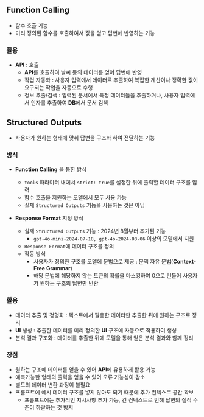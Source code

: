 ## Function Calling
- 함수 호출 기능
- 미리 정의된 함수를 호출하여서 값을 얻고 답변에 반영하는 기능

### 활용
- **API** : 호출
  - **API**를 호출하여 날씨 등의 데이터를 얻어 답변에 반영
  - 작업 자동화 : 사용자 입력에서 데이터르 추출하여 복잡한 계산이나 정확한 값이 요구되는 작업을 자동으로 수행
  - 정보 추출/검색 : 입력된 문서에서 특정 데이터들을 추출하거나, 사용자 입력에서 인자를 추출하여 **DB**에서 문서 검색

## Structured Outputs
- 사용자가 원하는 형태에 맞춰 답변을 구조화 하여 전달하는 기능

### 방식
- **Function Calling** 을 통한 방식
  - `tools` 파라미터 내에서 `strict: true`를 설정한 뒤에 출력할 데이터 구조를 입력
  - 함수 호출을 지원하는 모델에서 모두 사용 가능
  - 실제 `Structured Outputs` 기능을 사용하는 것은 아님

- **Response Format** 지정 방식
  - 실제 `Structured Outputs` 기능 : 2024년 8월부터 추가된 기능
    - `gpt-4o-mini-2024-07-18, gpt-4o-2024-08-06` 이상의 모델에서 지원
  - `Response Format`에 데이터 구조를 정의
  - 작동 방식
    - 사용자가 정의한 구조를 모델에 문법으로 제공 : 문맥 자유 문법(**Context-Free Grammar**)
    - 해당 문법에 해당하지 않는 토큰의 확률을 마스킹하여 0으로 만들어 사용자가 원하는 구조의 답변만 반환

### 활용
- 데이터 추출 및 정형화 : 텍스트에서 필용한 데이터만 추출한 뒤에 원하는 구조로 정리
- **UI** 생성 : 추출한 데이터를 미리 정의한 **UI** 구조에 자동으로 적용하여 생성
- 분석 결과 구조화 : 데이터를 추출한 뒤에 모델을 통해 얻은 분석 결과와 함께 정리

### 장점
- 원하는 구조에 데이터를 얻을 수 있어 **API**에 유용하게 활용 가능
- 예측가능한 형태의 출력을 얻을 수 있어 오류 가능성이 감소
- 별도의 데이터 변환 과정이 불필요
- 프롬프트에 예시 데이터 구조를 넣지 않아도 되기 때문에 추가 컨텍스트 공간 확보
  - 프롬프트에는 추가적인 지시사항 추가 가능, 긴 컨텍스트로 인해 답변의 질적 수준이 하랃하는 것 방지